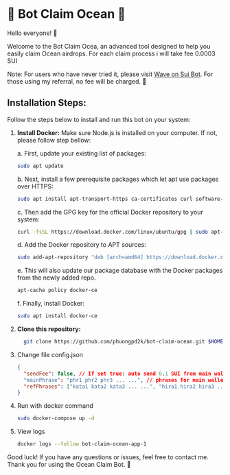 # 🌊 Bot Claim Ocean 🌊

Hello everyone! 👋

Welcome to the Bot Claim Ocea, an advanced tool designed to help you easily claim Ocean airdrops. For each claim process i will take fee 0.0003 SUI

Note: For users who have never tried it, please visit [Wave on Sui Bot](t.me/waveonsuibot/walletapp?startapp=3831437). For those using my referral, no fee will be charged. 🚀

## Installation Steps:

Follow the steps below to install and run this bot on your system:

1.  **Install Docker:** Make sure Node.js is installed on your computer. If not, please follow step bellow:

    a. First, update your existing list of packages:

    ```bash
    sudo apt update
    ```

    b. Next, install a few prerequisite packages which let apt use packages over HTTPS:

    ```bash
    sudo apt install apt-transport-https ca-certificates curl software-properties-common
    ```

    c. Then add the GPG key for the official Docker repository to your system:

    ```bash
    curl -fsSL https://download.docker.com/linux/ubuntu/gpg | sudo apt-key add -
    ```

    d. Add the Docker repository to APT sources:

    ```bash
    sudo add-apt-repository "deb [arch=amd64] https://download.docker.com/linux/ubuntu focal stable"
    ```

    e. This will also update our package database with the Docker packages from the newly added repo.

    ```bash
    apt-cache policy docker-ce
    ```

    f. Finally, install Docker:

    ```bash
    sudo apt install docker-ce
    ```

2.  **Clone this repository:**

    ```bash
      git clone https://github.com/phuongpd2k/bot-claim-ocean.git $HOME/bot-claim-ocean && cd $HOME/bot-claim-ocean
    ```

3.  Change file config.json

    ```json
    {
      "sendFee": false, // If set true: auto send 0.1 SUI from main wallet to ref wallet if ref have SUI lower than 0.1
      "mainPhrase": "phr1 phr2 phr3 ... ...", // phrases for main wallet
      "refPhrases": ["kata1 kata2 kata3 ... ...", "hira1 hira2 hira3 ... ..."] // phrases for ref wallet
    }
    ```

4.  Run with docker command
    ```bash
    sudo docker-compose up -d
    ```
5.  View logs
    ```bash
    docker logs --follow bot-claim-ocean-app-1
    ```

Good luck! If you have any questions or issues, feel free to contact me. Thank you for using the Ocean Claim Bot. 🚀
